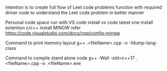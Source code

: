 Intention is to create full flow of Leet code problems
function with required driver code to understand the Leet code problem in better manner

Personal code space run with VS code
   install vs code latest one
   install extention c/c++
   install MINGW refer https://code.visualstudio.com/docs/cpp/config-mingw

Command to print memory layout
g++ .\<fileName>.cpp -o <fileName> -fdump-lang-class

Command to compile stand alone code
g++ -Wall -std=c++17 .\<fileName>.cpp -o .\<fileName>.exe
